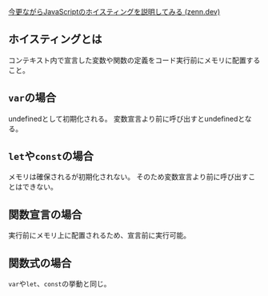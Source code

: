 [今更ながらJavaScriptのホイスティングを説明してみる (zenn.dev)](https://zenn.dev/oreo2990/articles/283437e3bc9f7d)

## ホイスティングとは
コンテキスト内で宣言した変数や関数の定義をコード実行前にメモリに配置すること。

## `var`の場合
undefinedとして初期化される。
変数宣言より前に呼び出すとundefinedとなる。

## `let`や`const`の場合
メモリは確保されるが初期化されない。
そのため変数宣言より前に呼び出すことはできない。

## 関数宣言の場合
実行前にメモリ上に配置されるため、宣言前に実行可能。

## 関数式の場合
`var`や`let`、`const`の挙動と同じ。